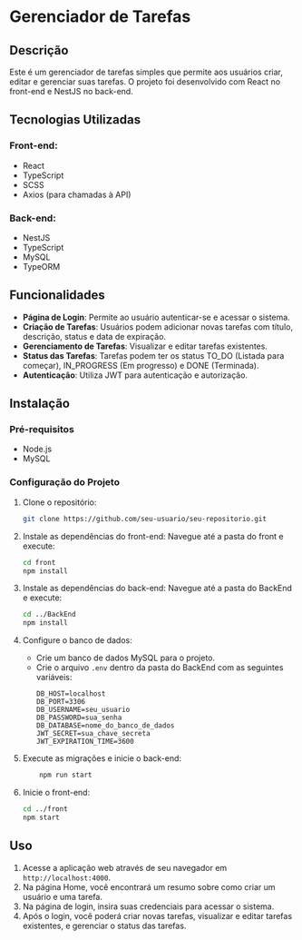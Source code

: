 # Gerenciador de Tarefas

## Descrição
Este é um gerenciador de tarefas simples que permite aos usuários criar, editar e gerenciar suas tarefas. O projeto foi desenvolvido com React no front-end e NestJS no back-end.

## Tecnologias Utilizadas

### Front-end:
- React
- TypeScript
- SCSS
- Axios (para chamadas à API)

### Back-end:
- NestJS
- TypeScript
- MySQL
- TypeORM

## Funcionalidades
- **Página de Login**: Permite ao usuário autenticar-se e acessar o sistema.
- **Criação de Tarefas**: Usuários podem adicionar novas tarefas com título, descrição, status e data de expiração.
- **Gerenciamento de Tarefas**: Visualizar e editar tarefas existentes.
- **Status das Tarefas**: Tarefas podem ter os status TO_DO (Listada para começar), IN_PROGRESS (Em progresso) e DONE (Terminada).
- **Autenticação**: Utiliza JWT para autenticação e autorização.

## Instalação

### Pré-requisitos
- Node.js
- MySQL

### Configuração do Projeto
1. Clone o repositório:
    ```bash
    git clone https://github.com/seu-usuario/seu-repositorio.git
    ```

2. Instale as dependências do front-end:
    Navegue até a pasta do front e execute:
    ```bash
    cd front
    npm install
    ```

3. Instale as dependências do back-end:
    Navegue até a pasta do BackEnd e execute:
    ```bash
    cd ../BackEnd
    npm install
    ```

4. Configure o banco de dados:
    - Crie um banco de dados MySQL para o projeto.
    - Crie o arquivo `.env` dentro da pasta do BackEnd com as seguintes variáveis:
        ```plaintext
        DB_HOST=localhost
        DB_PORT=3306
        DB_USERNAME=seu_usuario
        DB_PASSWORD=sua_senha
        DB_DATABASE=nome_do_banco_de_dados
        JWT_SECRET=sua_chave_secreta
        JWT_EXPIRATION_TIME=3600
        ```

5. Execute as migrações e inicie o back-end:
    ```bash
        npm run start
    ```

6. Inicie o front-end:
    ```bash
    cd ../front
    npm start
    ```

## Uso
1. Acesse a aplicação web através de seu navegador em `http://localhost:4000`.
2. Na página Home, você encontrará um resumo sobre como criar um usuário e uma tarefa.
3. Na página de login, insira suas credenciais para acessar o sistema.
4. Após o login, você poderá criar novas tarefas, visualizar e editar tarefas existentes, e gerenciar o status das tarefas.

